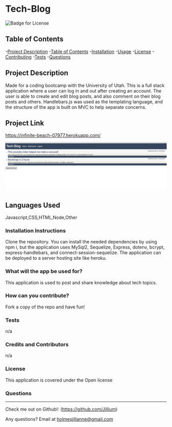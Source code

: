 # Tech-Blog

  ![Badge for License](https://img.shields.io/badge/license-Open-informational)
  
  ## Table of Contents
  -[Project Description](#projectDescription)
  -[Table of Contents](#tableofContents)
  -[Installation](#installation)
  -[Usage](#usage)
  -[License](#license)
  -[Contributing](#contributing)
  -[Tests](#tests)
  -[Questions](#questions)


  ## Project Description 
  Made for a coding bootcamp with the University of Utah. This is a full stack application where a user can log in and out after creating an account. The user is able to create and edit blog posts, and also comment on their blog posts and others. Handlebars.js was used as the templating language, and the structure of the app is built on MVC to help separate concerns. 

  ## Project Link
  https://infinite-beach-07977.herokuapp.com/

  <img src="./public/assets/images/screenshot.png">
  
  
  ## Languages Used 
  Javascript,CSS,HTML,Node,Other

  ### Installation Instructions
  Clone the repository. You can install the needed dependencies by using npm i, but the application uses MySql2, Sequelize, Express, dotenv, bcrypt, express-handlebars, and connect-session-sequelize. The application can be deployed to a server hosting site like heroku.

  ### What will the app be used for? 
  This application is used to post and share knowledge about tech topics. 

  ### How can you contribute?
  Fork a copy of the repo and have fun!

  ### Tests 
  n/a

  ### Credits and Contributors 
  n/a

  ### License
  This application is covered under the Open license
  

  ### Questions
  -------------------------------------------------------------------------------------------------------
  
  Check me out on Github!: (https://github.com/Jillium) 
  
  Any questions? Email at holmesjillanne@gmail.com
